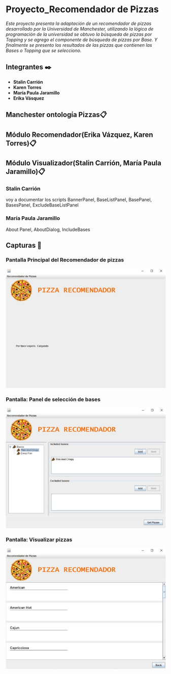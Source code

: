 # Proyecto_Recomendador de Pizzas
_Este proyecto presenta la adaptación de un recomendador de pizzas desarrollado por la Universidad de Manchester, utilizando la lógica de programación de la universidad se obtuvo la búsqueda de pizzas por Topping y se agrego el componente de búsqueda de pizzas por Base. Y finalmente se presento los resultados de las pizzas que contienen las Bases o Topping que se selecciono._

## Integrantes ✒️

* **Stalin Carrión** 
* **Karen Torres** 
* **María Paula Jaramillo** 
* **Erika Vásquez** 
## Manchester ontología Pizzas📋
## Módulo Recomendador(Erika Vázquez, Karen Torres)📋
## Módulo Visualizador(Stalin Carrión, María Paula Jaramillo)📋
### Stalin Carrión
voy a documentar los scripts BannerPanel, BaseListPanel, BasePanel, BasesPanel, ExcludeBaseListPanel
### María Paula Jaramillo
About Panel, AboutDialog, IncludeBases
## Capturas 📖
### Pantalla Principal del Recomendador de pizzas
![](https://github.com/etvasquez/finderpizza/blob/master/PantallaPrincipal.JPG)
### Pantalla: Panel de selección de bases
![](https://github.com/etvasquez/finderpizza/blob/master/PanelBases.JPG)
### Pantalla: Visualizar pizzas
![](https://github.com/etvasquez/finderpizza/blob/master/PresentarPizzas.JPG)
